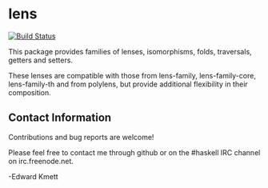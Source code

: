 lens
====

[![Build Status](https://secure.travis-ci.org/ekmett/lens.png?branch=master)](http://travis-ci.org/ekmett/lens)

This package provides families of lenses, isomorphisms, folds, traversals, getters and setters.

These lenses are compatible with those from lens-family, lens-family-core, lens-family-th and from polylens, but
provide additional flexibility in their composition.

Contact Information
-------------------

Contributions and bug reports are welcome!

Please feel free to contact me through github or on the #haskell IRC channel on irc.freenode.net.

-Edward Kmett
